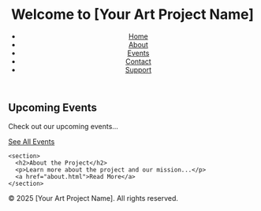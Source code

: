 <!DOCTYPE html>
<html lang="en">
<head>
  <meta charset="UTF-8">
  <meta name="viewport" content="width=device-width, initial-scale=1.0">
  <title>Your Art Project</title>
  <link rel="stylesheet" href="assets/css/style.css">
</head>
<body>
  <header>
    <h1>Welcome to [Your Art Project Name]</h1>
    <nav>
      <ul>
        <li><a href="index.html">Home</a></li>
        <li><a href="about.html">About</a></li>
        <li><a href="events.html">Events</a></li>
        <li><a href="contact.html">Contact</a></li>
        <li><a href="donate.html">Support</a></li>
      </ul>
    </nav>
  </header>

  <main>
    <section>
      <h2>Upcoming Events</h2>
      <p>Check out our upcoming events...</p>
      <a href="events.html">See All Events</a>
    </section>

    <section>
      <h2>About the Project</h2>
      <p>Learn more about the project and our mission...</p>
      <a href="about.html">Read More</a>
    </section>
  </main>

  <footer>
    <p>&copy; 2025 [Your Art Project Name]. All rights reserved.</p>
  </footer>
</body>
</html>
